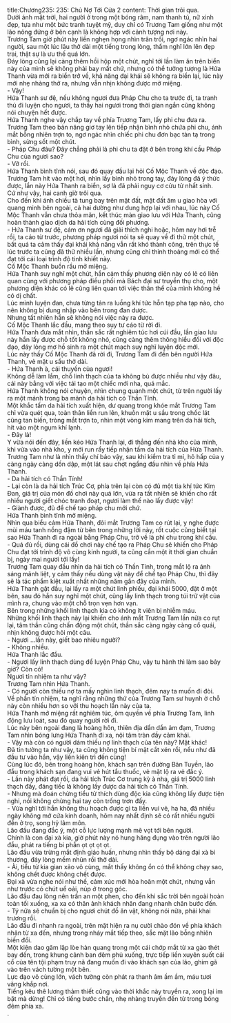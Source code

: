 title:Chương235: 235: Chủ Nợ Tới Cửa 2
content:
Thời gian trôi qua.<br>Dưới ánh mặt trời, hai người ở trong một bóng râm, nam thanh tú, nữ xinh đẹp, tựa như một bức tranh tuyệt mỹ, duy chỉ có Trương Tam giống như một lão nông đứng ở bên cạnh là không hợp với cảnh tượng nơi này.<br>Trương Tam giờ phút này liền nghẹn họng nhìn trân trối, ngơ ngác nhìn hai người, sau một lúc lâu thở dài một tiếng trong lòng, thầm nghĩ lớn lên đẹp trai, thật sự là ưu thế quá lớn.<br>Đáy lòng cũng lại càng thêm hồi hộp một chút, nghĩ tới lần làm ăn trên biển này của mình sẽ không phải bay mất chứ, nhưng có thể tưởng tượng là Hứa Thanh vừa mới ra biển trở về, khả năng đại khái sẽ không ra biển lại, lúc này mới nhẹ nhàng thở ra, nhưng vẫn nhịn không được mở miệng.<br>- Vậy!<br>Hứa Thanh sư đệ, nếu không ngươi đưa Pháp Chu cho ta trước đi, ta tranh thủ đi luyện cho ngươi, ta thấy hai ngươi trong thời gian ngắn cũng không nói chuyện hết được.<br>Hứa Thanh nghe vậy chắp tay về phía Trương Tam, lấy phi chu đưa ra.<br>Trương Tam theo bản năng giơ tay lên tiếp nhận bình nhỏ chứa phi chu, ánh mắt bỗng nhiên trợn to, ngơ ngác nhìn chiếc phi chu đơn bạc tàn tạ trong bình, sửng sốt một chút.<br>- Pháp Chu đâu? Đây chẳng phải là phi chu ta đặt ở bên trong khí cầu Pháp Chu của ngươi sao?<br>- Vỡ rồi.<br>Hứa Thanh bình tĩnh nói, sau đó quay đầu lại hỏi Cố Mộc Thanh về độc đạo.<br>Trương Tam hít vào một hơi, nhìn lấy bình nhỏ trong tay, đáy lòng đã ý thức được, lần này Hứa Thanh ra biển, sợ là đã phải nguy cơ cửu tử nhất sinh.<br>Cứ như vậy, hai canh giờ trôi qua.<br>Cho đến khi ánh chiều tà tung bay trên mặt đất, mặt đất âm u giao hòa với quang minh bên ngoài, cả hai dường như dung hợp lại với nhau, lúc này Cố Mộc Thanh vẫn chưa thỏa mãn, kết thúc màn giao lưu với Hứa Thanh, cũng hoàn thành giao dịch da hải tích cùng đối phương.<br>- Hứa Thanh sư đệ, cám ơn ngươi đã giải thích nghi hoặc, hôm nay hơi trễ rồi, ta cáo từ trước, phương pháp ngươi nói ta sẽ quay về đi thử một chút, bất quá ta cảm thấy đại khái khả năng vẫn rất khó thành công, trên thực tế lúc trước ta cũng đã thử nhiều lần, nhưng cũng chỉ thỉnh thoảng mới có thể đạt tới cái loại trình độ tinh khiết này.<br>Cố Mộc Thanh buồn rầu mở miệng.<br>Hứa Thanh suy nghĩ một chút, hắn cảm thấy phương diện này có lẽ có liên quan cùng với phương pháp điều phối mà Bách đại sư truyền thụ cho, một phương diện khác có lẽ cũng liên quan tới việc thân thể của mình không hề có dị chất.<br>Lúc mình luyện đan, chưa từng tản ra luồng khí tức hỗn tạp pha tạp nào, cho nên không bị dung nhập vào bên trong đan dược.<br>Nhưng tất nhiên hắn sẽ không nói việc này ra được.<br>Cố Mộc Thanh lắc đầu, mang theo suy tư cáo từ rời đi.<br>Hứa Thanh đưa mắt nhìn, thần sắc rất nghiêm túc hơi cúi đầu, lần giao lưu này hắn lấy được chỗ tốt không nhỏ, cũng càng thêm thông hiểu đối với độc đạo, đáy lòng mơ hồ sinh ra một chút mạch suy nghĩ luyện độc mới.<br>Lúc này thấy Cố Mộc Thanh đã rời đi, Trương Tam đi đến bên người Hứa Thanh, vẻ mặt u sầu thở dài.<br>- Hứa Thanh à, cái thuyền của ngươi!<br>Không dễ làm lắm, chỗ linh thạch của ta không bù được nhiều như vậy đâu, cái này bằng với việc tái tạo một chiếc mới nha, quá mắc.<br>Hứa Thanh không nói chuyện, nhìn chung quanh một chút, từ trên người lấy ra một mảnh trong ba mảnh da hải tích có Thần Tính.<br>Một khắc tấm da hải tích xuất hiện, dư quang trong khóe mắt Trương Tam chỉ vừa quét qua, toàn thân liền run lên, khuôn mặt u sầu trong chốc lát cũng tan biến, tròng mắt trợn to, nhìn một vòng kim mang trên da hải tích, hít vào một ngụm khí lạnh.<br>- Đây là!<br>Y vừa nói đến đây, liền kéo Hứa Thanh lại, đi thẳng đến nhà kho của mình, khi vừa vào nhà kho, y mới run rẩy tiếp nhận tấm da hải tích của Hứa Thanh.<br>Trương Tam như là nhìn thấy chí bảo vậy, sau khi kiểm tra tỉ mỉ, hô hấp của y càng ngày càng dồn dập, một lát sau chợt ngẩng đầu nhìn về phía Hứa Thanh.<br>- Da hải tích có Thần Tính!<br>- Lại còn là da hải tích Trúc Cơ, phía trên lại còn có đủ một tia khí tức Kim Đan, giá trị của món đồ chơi này quá lớn, vừa ra tất nhiên sẽ khiến cho rất nhiều người giết chóc tranh đoạt, ngươi làm thế nào lấy được vậy!<br>- Giành được, đủ để chế tạo pháp chu mới chứ.<br>Hứa Thanh bình tĩnh mở miệng.<br>Nhìn qua biểu cảm Hứa Thanh, đôi mắt Trương Tam co rút lại, y nghe được mùi máu tanh nồng đậm từ bên trong những lời này, rốt cuộc cũng biết tại sao Hứa Thanh đi ra ngoài bằng Pháp Chu, trở về là phi chu trong khí cầu.<br>- Quá đủ rồi, dùng cái đồ chơi này chế tạo ra Pháp Chu sẽ khiến cho Pháp Chu đạt tới trình độ vô cùng kinh người, ta cũng cần một ít thời gian chuẩn bị, ngày mai ngươi tới lấy!<br>Trương Tam quay đầu nhìn da hải tích có Thần Tính, trong mắt lộ ra ánh sáng mãnh liệt, y cảm thấy nếu dùng vật này để chế tạo Pháp Chu, thì đây sẽ là tác phẩm kiệt xuất nhất những năm gần đây của mình.<br>Hứa Thanh gật đầu, lại lấy ra một chút linh phiếu, đại khái 5000, đặt ở một bên, sau đó hắn suy nghĩ một chút, cũng lấy linh thạch trong túi trữ vật của mình ra, chung vào một chỗ trọn vẹn hơn vạn.<br>Bên trong những khối linh thạch kia có không ít viên bị nhiễm máu.<br>Những khối linh thạch này lại khiến cho ánh mắt Trương Tam lần nữa co rụt lại, tâm thần cũng chấn động một chút, thần sắc càng ngày càng cổ quái, nhịn không được hỏi một câu.<br>- Ngươi …lần này, giết bao nhiêu người?<br>- Không nhiều.<br>Hứa Thanh lắc đầu.<br>- Ngươi lấy linh thạch dùng để luyện Pháp Chu, vậy tu hành thì làm sao bây giờ? Còn có!<br>Ngươi tín nhiệm ta như vậy?<br>Trương Tam nhìn Hứa Thanh.<br>- Có người còn thiếu nợ ta mấy nghìn linh thạch, đêm nay ta muốn đi đòi.<br>Về phần tín nhiệm, ta nghĩ rằng những thứ của Trương Tam sư huynh ở chỗ này còn nhiều hơn so với thu hoạch lần này của ta.<br>Hứa Thanh mở miệng rất nghiêm túc, ôm quyền về phía Trương Tam, linh động lưu loát, sau đó quay người rời đi.<br>Lúc này bên ngoài đang là hoàng hôn, thiên địa dần dần ảm đạm, Trương Tam nhìn bóng lưng Hứa Thanh đi xa, nội tâm tràn đầy cảm khái.<br>- Vậy mà còn có người dám thiếu nợ linh thạch của tên này? Mặt khác!<br>Đã tin tưởng ta như vậy, ta cũng không tiện bí mật cắt xén rồi, nếu như đã đầu tư vào hắn, vậy liền kiên trì đến cùng!<br>Cùng lúc đó, bên trong hoàng hôn, khách sạn trên đường Bản Tuyền, lão đầu trong khách sạn đang vui vẻ hút tẩu thuốc, vẻ mặt lộ ra vẻ đắc ý.<br>- Lần này phát đạt rồi, da hải tích Trúc Cơ trung kỳ à nha, giá trị 5000 linh thạch đấy, đáng tiếc là không lấy được da hải tích có Thần Tính.<br>- Nhưng mà đoán chừng tiểu tử thích dùng độc kia cũng không lấy được tiện nghi, nói không chừng hai tay còn trống trơn đấy.<br>- Vừa nghĩ tới hắn không thu hoạch được gì ta liền vui vẻ, ha ha, đã nhiều ngày không mở cửa kinh doanh, hôm nay nhất định sẽ có rất nhiều người đến ở trọ, song hỷ lâm môn.<br>Lão đầu đang đắc ý, một cỗ lực lượng mạnh mẽ vọt tới bên người.<br>Chính là con đại xà kia, giờ phút này nó hung hăng đụng vào trên người lão đầu, phát ra tiếng bi phẫn ọt ọt ọt ọt.<br>Lão đầu vừa trừng mắt định giáo huấn, nhưng nhìn thấy bộ dáng đại xà bi thương, đáy lòng mềm nhũn rồi thở dài.<br>- Ài, tiểu tử kia gian xảo vô cùng, mắt thấy không ổn có thể không chạy sao, không chết được không chết được.<br>Đại xà vừa nghe nói như thế, cảm xúc mới hòa hoãn một chút, nhưng vẫn như trước có chút uể oải, núp ở trong góc.<br>Lão đầu đau lòng nên trấn an một phen, cho đến khi sắc trời bên ngoài hoàn toàn tối xuống, xa xa có thân ảnh khách nhân đang nhanh chân bước đến.<br>- Tý nữa sẽ chuẩn bị cho ngươi chút đồ ăn vặt, không nói nữa, phải khai trương rồi.<br>Lão đầu đi nhanh ra ngoài, trên mặt hiện ra nụ cười chào đón về phía khách nhân từ xa đến, nhưng trong nháy mắt tiếp theo, sắc mặt lão bỗng nhiên biến đổi.<br>Một kiện dao găm lập lòe hàn quang trong một cái chớp mắt từ xa gào thét bay đến, trong khung cảnh ban đêm phủ xuống, trực tiếp liền xuyên suốt cái cổ của tên tội phạm truy nã đang muốn đi vào khách sạn của lão, ghim gã vào trên vách tường một bên.<br>Lực đạo vô cùng lớn, vách tường còn phát ra thanh âm ầm ầm, máu tươi văng khắp nơi.<br>Tiếng kêu thê lương thảm thiết cũng vào thời khắc này truyền ra, xong lại im bặt mà dừng! Chỉ có tiếng bước chân, nhẹ nhàng truyền đến từ trong bóng đêm phía xa.<br>.<br>